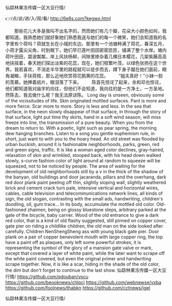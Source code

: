 
仙踪林果冻传媒一区大豆行情/




👉/点/此/进/入/观/看/ http://6e6s.com?kegwo.html




　　那些花儿大多是我叫不出名字的，然而她们有几个瓣，花朵大小颜色如何，我都知道。我熟悉她们就好象她们熟悉我送与她们的每一个微笑，她们会知道我的名字里有个荷吗？荷就生长在小城的东边，那里有一个池塘种满了荷花，春深五月，小荷才露尖尖角，时到眼下，她们早已莲叶田田密密匝匝，铺满了整个水岸。塘内荷叶田田，碧波粼粼，岸上风扶杨柳，间隙里掺杂着几棵日本樱花，几架紫藤高高地扶摇着，春天她们探出淡紫的花蕊，现在，她们枝繁叶茂，以绿色张扬在这个世界。我若喜欢，不消走半华里的路程就可以徒步而去，蹲下身子蹴在她们面前，眼角凝睇，手扶荷枝，那么近地欣赏荷花鹅黄的花蕊。
　　“姐夫真好！”小妹一脸的羡慕。她捧着纸片，眼泪落了下来。
　　陈首先惊诧了起来，余和邓也惊诧，他们都知道我对庙宇的向往，但他们不会知道，我向往的是一方净土，一方圣地。然陈去，我去做什么呢？我无法原谅陈。
Long day is unseen, obviously some of the vicissitudes of life.
Skin originated mottled surfaces.
Pant is more and more fierce.
Scar more to more.
Story is less and less.
In the sea that surface, in the neon slowly disappear of that surface, in through the story of that surface, light put time thy skirts, hand in a soft wind season, will miss freeze into line, the transmission of a pure beauty.
When you from the dream to return to.
With a poetic, light such as pear spring, the morning dew hanging branches.
Listen to a song you gentle euphemism rule, in short, just want to with you to the hoary head.
An old street was flooded by urban buckish, around it is fashionable neighborhoods, parks, green, red and green signs, traffic.
It is like a woman aged color declines, gray-haired, relaxation of skin and wrinkled, stooped back, with his head down walked slowly, s-curve fashion color of light around at random to squeeze will be squeezed, not to be noticed by people.
The area of waiting for the development of old neighborhoods still by a v in the thick of the shadow of the banyan, old buildings and door jacaranda, pillars and the overhang, dark red door plank paint peeling off thin, slightly sloping wall, slightly weathered brick and cement crack turn pale, intensive vertical and horizontal wires, cables, cable television and telecommunications network lines, all kinds of sign, the old slogan, contrasting with the small ads, handwriting, children's doodling, oil, gum trace...
In its body, accumulate the mottled old color.
Old-fashioned zhaimen, being on glossy bluestone steps, arbitrary parked at the gate of the bicycle, baby carrier.
Wood of the old entrance to give a dark red color, that is a kind of old flashy suggested, still pinned on copper cover, gate pier on riding a childlike children, the old man on the side looked after carefully.
Children NenShengSheng ass with young black gate pier.
Door plank on a pair of copper benevolent mouth with large copper ring, the top have a paint off as plaques, only left some powerful strokes, it is representing the symbol of the glory of a mansion gate valve or mark, except that covered a layer of white paint, while the later want to scrape off the white paint covered, but even the original primer and handwriting scrape together.
Now, it is like a scar, hiding in the shade of the old color, the dim but don't forget to continue to the last show.
仙踪林果冻传媒一区大豆行情/ https://github.com/qdouban/vscu
https://github.com/beooknews/chlpcj
https://github.com/webnewse/vxba
https://github.com/foolnews/thabkn
https://github.com/cctnews/jgel





仙踪林果冻传媒一区大豆行情/
